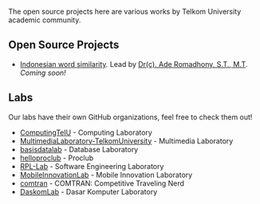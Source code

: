 The open source projects here are various works by Telkom University academic community.

## Open Source Projects

* [Indonesian word similarity](#). Lead by [Dr(c). Ade Romadhony, S.T., M.T](https://github.com/aromadhony). _Coming soon!_

## Labs

Our labs have their own GitHub organizations, feel free to check them out!

* [ComputingTelU](https://github.com/ComputingTelU) - Computing Laboratory
* [MultimediaLaboratory-TelkomUniversity](https://github.com/MultimediaLaboratory-TelkomUniversity) - Multimedia Laboratory
* [basisdatalab](https://github.com/basisdatalab) - Database Laboratory
* [helloproclub](https://github.com/helloproclub) - Proclub
* [RPL-Lab](https://github.com/f201) - Software Engineering Laboratory
* [MobileInnovationLab](https://github.com/MobileInnovationLab) - Mobile Innovation Laboratory
* [comtran](https://github.com/comtran) - COMTRAN: Competitive Traveling Nerd
* [DaskomLab](https://github.com/daskomdev) - Dasar Komputer Laboratory
